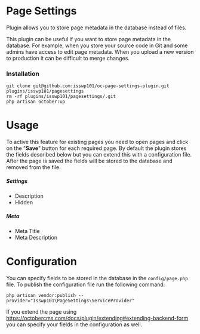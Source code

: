 # Page Settings

Plugin allows you to store page metadata in the database instead of files.

This plugin can be useful if you want to store page metadata in the database.
For example, when you store your source code in Git and some admins have access to edit page metadata.
When you upload a new version to production it can be difficult to merge changes.

### Installation

```
git clone git@github.com:isswp101/oc-page-settings-plugin.git plugins/isswp101/pagesettings
rm -rf plugins/isswp101/pagesettings/.git
php artisan october:up
```

# Usage

To active this feature for existing pages you need to open pages and click on the "**Save**" button for each required page.
By default the plugin stores the fields described below but you can extend this with a configuration file.
After the page is saved the fields will be stored to the database and removed from the file.

##### Settings

* Description
* Hidden

##### Meta

* Meta Title
* Meta Description

# Configuration

You can specify fields to be stored in the database in the `config/page.php` file.
To publish the configuration file run the following command:

```
php artisan vendor:publish --provider="Isswp101\PageSettings\ServiceProvider"
```

If you extend the page using https://octobercms.com/docs/plugin/extending#extending-backend-form
you can specify your fields in the configuration as well.